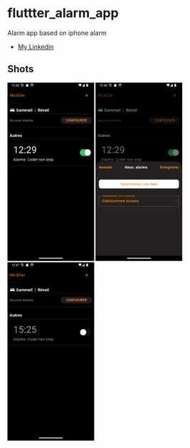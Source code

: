 # fluttter_alarm_app

Alarm app based on iphone alarm

- [My Linkedin](https://www.linkedin.com/in/loïc-lekane-627368270)

## Shots
 <div class="row">
  <div class="column">
   <img src="assets/screenshot/Screenshot_1719578600.png"  height="400"/>
   <img src="assets/screenshot/Screenshot_1719578613.png"  height="400"/>
   <img src="assets/screenshot/Screenshot_1719578833.png"  height="400"/>
   </div>
</div>